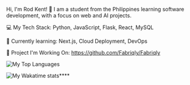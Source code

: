 Hi, I'm Rod Kent! 👋 I am a student from the Philippines learning software development, with a focus on web and AI projects.

💻 My Tech Stack: Python, JavaScript, Flask, React, MySQL

🌱 Currently learning: Next.js, Cloud Deployment, DevOps

🚀 Project I'm Working On: https://github.com/Fabriqly/Fabriqly

![My Top Languages](https://github-readme-stats.vercel.app/api/top-langs/?username=AnonymousDod&layout=compact&theme=radical)

![My Wakatime stats](https://github-readme-stats.vercel.app/api/wakatime?username=AnonymousDod&theme=radical)****
